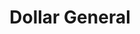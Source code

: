---
title: "Dollar General"
url: /pittsburgh/dollar-general-brownsville-road/
shop: variety store
---